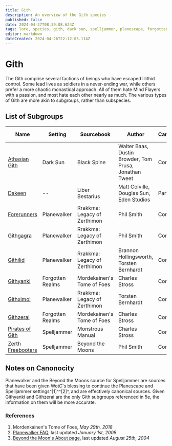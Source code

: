 ```yaml
---
title: Gith
description: An overview of the Gith species
published: false
date: 2024-04-27T08:39:08.624Z
tags: lore, species, gith, dark sun, spelljammer, planescape, forgotten realms
editor: markdown
dateCreated: 2024-04-26T22:12:05.114Z
---
```


# Gith
The Gith comprise several factions of beings who have escaped Illithid control. Some lead lives as soldiers in a never-ending war, while others prefer a more chaotic monastical approach. All of them hate Mind Flayers with a passion, and most hate each other nearly as much. The various types of Gith are more akin to subgroups, rather than subspecies.

## List of Subgroups

|Name|Setting|Sourcebook|Author|Canonocity|Latest Edition|
|----|-------|----------|------|----------|-------|
|[Athasian Gith](gith/athasian-gith)|Dark Sun|Black Spine|Walter Baas, Dustin Browder, Tom Prusa, Jonathan Tweet|Confirmed|3e|
|[Dakeen](gith/githdakeen)|--|Liber Bestarius|Matt Colville, Douglas Sun, Eden Studios|Partial|--|
|[Forerunners](gith/forerunners)|Planewalker|Rrakkma: Legacy of Zerthimon|Phil Smith|Confirmed|3e|
|[Githgagra](gith/githgagra)|Planewalker|Rrakkma: Legacy of Zerthimon|Phil Smith|Confirmed|3e|
|[Githilid](gith/githilid)|Planewalker|Rrakkma: Legacy of Zerthimon|Brannon Hollingsworth, Torsten Bernhardt|Confirmed|3e|
|[Githyanki](gith/githyanki)|Forgotten Realms|Mordekainen's Tome of Foes|Charles Stross|Confirmed|5e|
|[Githximoi](gith/githximoi)|Planewalker|Rrakkma: Legacy of Zerthimon|Torsten Bernhardt|Confirmed|3e|
|[Githzerai](gith/githzerai)|Forgotten Realms|Mordekainen's Tome of Foes|Charles Stross|Confirmed|5e|
|[Pirates of Gith](gith/pirates-of-gith)|Spelljammer|Monstrous Manual|Charles Stross|Confirmed|2e AD&D|
|[Zerth Freebooters](gith/zerth-freebooters)|Spelljammer|Beyond the Moons|Phil Smith|Confirmed|3e|

## Notes on Canonocity
Planewalker and the Beyond the Moons source for Spelljammer are sources that have been given WotC's blessing to continue the Planescape and Spelljammer settings^[1]^^[2]^, and are effectively canonical sources. Given Githyanki and Githzerai are the only Gith subgroups referenced in 5e, the information on them will be more accurate.

### References
1. Mordenkainen's Tome of Foes, *May 29th, 2018*
2. [Planewalker FAQ](https://planewalker.com/faq/080101/planewalker-general-faq_.html#2), last updated *January 1st, 2008*
3. [Beyond the Moon's About page](http://www.spelljammer.org/misc/about.html), last updated *August 25th, 2004*